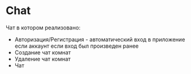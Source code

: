 # Chat
Чат в котором реализовано:
   * Авторизация/Регистрация - автоматический вход в приложение если аккаунт если вход был произведен ранее
   * Создание чат комнат
   * Удаление чат комнат
   * Чат
